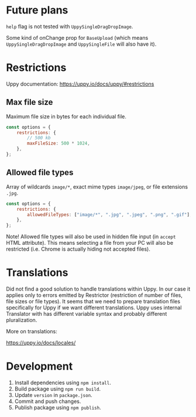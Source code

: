 # Future plans

`help` flag is not tested with `UppySingleDragDropImage`.

Some kind of onChange prop for `BaseUpload` (which means `UppySingleDragDropImage` and `UppySingleFile` will also have it).

# Restrictions

Uppy documentation: https://uppy.io/docs/uppy/#restrictions

## Max file size

Maximum file size in bytes for each individual file.

```js
const options = {
    restrictions: {
        // 500 kb
        maxFileSize: 500 * 1024,
    },
};
```

## Allowed file types

Array of wildcards `image/*`, exact mime types `image/jpeg`, or file extensions `.jpg`.

```js
const options = {
    restrictions: {
        allowedFileTypes: ["image/*", ".jpg", ".jpeg", ".png", ".gif"],
    },
};
```

Note! Allowed file types will also be used in hidden file input (in `accept` HTML attribute). This means selecting a file from your PC will also be restricted (i.e. Chrome is actually hiding not accepted files).

# Translations

Did not find a good solution to handle translations within Uppy. In our case it applies only to errors emitted by Restrictor (restriction of number of files, file sizes or file types). It seems that we need to prepare translation files specifically for Uppy if we want different translations. Uppy uses internal Translator with has different variable syntax and probably different pluralization.

More on translations:

https://uppy.io/docs/locales/

# Development

1. Install dependencies using `npm install`.
2. Build package using `npm run build`.
3. Update `version` in `package.json`.
4. Commit and push changes.
5. Publish package using `npm publish`.
